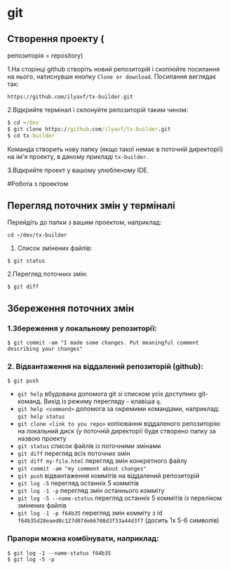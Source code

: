 # git
## Створення проекту (
репозиторія = repository)

1.На сторінці github створіть новий репозиторій і скопіюйте посилання на нього, натиснувши кнопку `Clone or download`. Посилання виглядає так:

```
https://github.com/ilyavf/tx-builder.git
```

2.Відкрийте термінал і склонуйте репозиторій таким чином:
```cmd
$ cd ~/dev
$ git clone https://github.com/ilyavf/tx-builder.git
$ cd tx-builder
```

Команда створить нову папку (якщо такої немає в поточній директорії) на ім'я проекту, в даному прикладі `tx-builder`.

3.Відкрийте проект у вашому улюбленому IDE.

#Робота з проектом

## Перегляд поточних змін у терміналі

Перейдіть до папки з вашим проектом, наприклад:
```
cd ~/dev/tx-builder
```

1. Список змінених файлів:
```
$ git status
```

2.Перегляд поточних змін:
```
$ git diff
```

## Збереження поточних змін

### 1.Збереження у локальному репозиторії:
```
$ git commit -am "I made some changes. Put meaningful comment describing your changes"
```

### 2.  Відвантаження на віддалений репозиторій (github):
```
$ git push
```
- `git help` вбудована допомога git зі списком усіх доступних git-команд. Вихід із режиму перегляду - клавіша `q`.
- `git help <command>` допомога за окремими командами, наприклад: `git help status`
- `git clone <link to you repo>` копіювання віддаленого репозиторію на локальний диск (у поточній директорії буде створено папку за назвою проекту
- `git status` список файлів із поточними змінами
- `git diff` перегляд всіх поточних змін
- `git diff my-file.html` перегляд змін конкретного файлу
- `git commit -am "my comment about changes"`
- `git push` відвантаження коммітів на віддалений репозиторій
- `git log -5` перегляд останніх 5 коммітів
- `git log -1 -p` перегляд змін останнього комміту
- `git log -5 --name-status` перегляд останніх 5 коммітів із переліком змінених файлів
- `git log -1 -p f64b35` перегляд змін комміту з id `f64b35d28eaed0c127d07de66708d3f33a44d3f7` (досить 1х 5-6 символів)

### Прапори можна комбінувати, наприклад:
```
$ git log -1 --name-status f64b35
$ git log -5 -p
```
